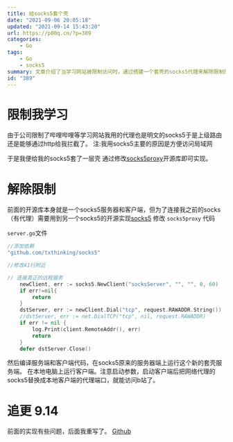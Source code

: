 ```yaml
---
title: 给socks5套个壳
date: "2021-09-06 20:05:18"
updated: "2021-09-14 15:43:20"
url: https://p00q.cn/?p=389
categories:
    - Go
tags:
    - Go
    - socks5
summary: 文章介绍了当学习网站被限制访问时，通过搭建一个套壳的socks5代理来解除限制的方法。作者修改了开源库socks5proxy的代码，添加了与最初的socks5代理相连接的功能。然后编译服务端和客户端代码，在服务端运行新的套壳服务端，在本地电脑上运行客户端，并将代理设置为本地客户端的代理端口，这样就能够访问限制的学习网站。并且作者在后续将该方法进行了改进和重写。
id: "389"
---
```


# 限制我学习

由于公司限制了哔哩哔哩等学习网站我用的代理也是明文的socks5于是上级路由还是能够通过http给我拦截了。 注:我用socks5主要的原因是方便访问局域网

于是我便给我的socks5套了一层壳
通过修改[socks5proxy](https://github.com/shikanon/socks5proxy)开源库即可实现。

# 解除限制

前面的开源库本身就是一个socks5服务器和客户端，但为了连接我之前的socks（有代理）需要用到另一个socks5的开源实现[socks5](https://github.com/txthinking/socks5)
修改 `socks5proxy` 代码

`server.go`文件
```Go
//添加依赖
"github.com/txthinking/socks5"

//修改41行附近

// 连接真正的远程服务
	newClient, err := socks5.NewClient("socksServer", "", "", 0, 60)
	if err!=nil{
		return
	}
	dstServer, err := newClient.Dial("tcp", request.RAWADDR.String())
	//dstServer, err := net.DialTCP("tcp", nil, request.RAWADDR)
	if err != nil {
		log.Print(client.RemoteAddr(), err)
		return
	}
	defer dstServer.Close()
```
然后编译服务端和客户端代码，在socks5原来的服务器端上运行这个新的套壳服务端。
在本地电脑上运行客户端。注意启动参数，启动客户端后把网络代理的socks5替换成本地客户端的代理端口，就能访问b站了。

# 追更 9.14
前面的实现有些问题，后面我重写了。
[Github](https://github.com/danbai225/tcpproxy)

